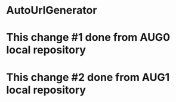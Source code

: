 # AutoUrlGenerator
# This change #1 done from AUG0 local repository
# This change #2 done from AUG1 local repository

